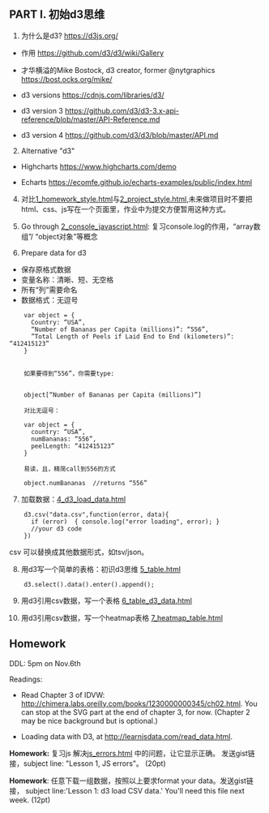 ## PART I. 初始d3思维

1. 为什么是d3? https://d3js.org/

* 作用 https://github.com/d3/d3/wiki/Gallery

* 才华横溢的Mike Bostock, d3 creator, former @nytgraphics https://bost.ocks.org/mike/

* d3 versions https://cdnjs.com/libraries/d3/

* d3 version 3 https://github.com/d3/d3-3.x-api-reference/blob/master/API-Reference.md

* d3 version 4 https://github.com/d3/d3/blob/master/API.md

2. Alternative "d3"

* Highcharts https://www.highcharts.com/demo

* Echarts https://ecomfe.github.io/echarts-examples/public/index.html

4. 对比[1_homework_style.html](1_homework_style.html)与[2_project_style.html](1_project_style.html),未来做项目时不要把html、css、js写在一个页面里，作业中为提交方便暂用这种方式。

5. Go through [2_console_javascript.html](2_console_javascript.html): 复习console.log的作用，“array数组”/ “object对象”等概念

6. Prepare data for d3

* 保存原格式数据
* 变量名称：清晰、短、无空格
* 所有“列”需要命名
* 数据格式：无逗号

````
    var object = {
      Country: “USA”,
      “Number of Bananas per Capita (millions)”: “556”,
      ”Total Length of Peels if Laid End to End (kilometers)”: “412415123”
    }


    如果要得到“556”，你需要type:


    object[“Number of Bananas per Capita (millions)”]

    对比无逗号：

    var object = { 
      country: “USA”,
      numBananas: “556”,
      peelLength: “412415123”
    }

    易读，且，精简call到556的方式

    object.numBananas  //returns “556”
````

7. 加载数据：[4_d3_load_data.html](4_d3_load_data.html)
````
    d3.csv("data.csv",function(error, data){
      if (error)  { console.log("error loading", error); }
      //your d3 code
    })
````
  csv 可以替换成其他数据形式，如tsv/json。

8. 用d3写一个简单的表格：初识d3思维 [5_table.html](5_table.html)
````
    d3.select().data().enter().append();
````

9. 用d3引用csv数据，写一个表格 [6_table_d3_data.html](6_table_d3_data.html)

10. 用d3引用csv数据，写一个heatmap表格 [7_heatmap_table.html](7_heatmap_table.html)

## Homework

DDL: 5pm on Nov.6th

Readings:

* Read Chapter 3 of IDVW: http://chimera.labs.oreilly.com/books/1230000000345/ch02.html. You can stop at the SVG part at the end of chapter 3, for now. (Chapter 2 may be nice background but is optional.)

* Loading data with D3, at http://learnjsdata.com/read_data.html.


**Homework:** 复习js 解决[js_errors.html](js_errors.html) 中的问题，让它显示正确。 发送gist链接，subject line: "Lesson 1, JS errors"。 (20pt)

**Homework**: 任意下载一组数据，按照以上要求format your data。发送gist链接， subject line:'Lesson 1: d3 load CSV data.'  You'll need this file next week. (12pt)
